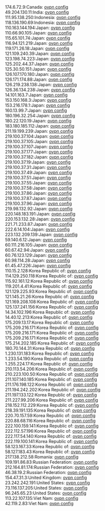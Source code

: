 174.6.72.9:Canada: [ovpn config](vpn/174_6_72_9.ovpn)  
49.204.130.11:India: [ovpn config](vpn/49_204_130_11.ovpn)  
111.95.138.250:Indonesia: [ovpn config](vpn/111_95_138_250.ovpn)  
118.136.190.69:Indonesia: [ovpn config](vpn/118_136_190_69.ovpn)  
110.163.144.194:Japan: [ovpn config](vpn/110_163_144_194.ovpn)  
110.66.90.105:Japan: [ovpn config](vpn/110_66_90_105.ovpn)  
115.65.101.74:Japan: [ovpn config](vpn/115_65_101_74.ovpn)  
116.94.121.219:Japan: [ovpn config](vpn/116_94_121_219.ovpn)  
119.171.26.18:Japan: [ovpn config](vpn/119_171_26_18.ovpn)  
121.109.240.39:Japan: [ovpn config](vpn/121_109_240_39.ovpn)  
123.198.74.223:Japan: [ovpn config](vpn/123_198_74_223.ovpn)  
125.202.44.37:Japan: [ovpn config](vpn/125_202_44_37.ovpn)  
125.30.50.151:Japan: [ovpn config](vpn/125_30_50_151.ovpn)  
126.107.170.180:Japan: [ovpn config](vpn/126_107_170_180.ovpn)  
126.171.174.88:Japan: [ovpn config](vpn/126_171_174_88.ovpn)  
126.219.238.138:Japan: [ovpn config](vpn/126_219_238_138.ovpn)  
126.36.134.238:Japan: [ovpn config](vpn/126_36_134_238.ovpn)  
14.101.163.7:Japan: [ovpn config](vpn/14_101_163_7.ovpn)  
153.150.168.3:Japan: [ovpn config](vpn/153_150_168_3.ovpn)  
153.216.178.1:Japan: [ovpn config](vpn/153_216_178_1.ovpn)  
160.13.99.7:Japan: [ovpn config](vpn/160_13_99_7.ovpn)  
180.196.32.254:Japan: [ovpn config](vpn/180_196_32_254.ovpn)  
180.22.120.19:Japan: [ovpn config](vpn/180_22_120_19.ovpn)  
183.180.185.112:Japan: [ovpn config](vpn/183_180_185_112.ovpn)  
211.19.199.239:Japan: [ovpn config](vpn/211_19_199_239.ovpn)  
219.100.37.104:Japan: [ovpn config](vpn/219_100_37_104.ovpn)  
219.100.37.105:Japan: [ovpn config](vpn/219_100_37_105.ovpn)  
219.100.37.107:Japan: [ovpn config](vpn/219_100_37_107.ovpn)  
219.100.37.177:Japan: [ovpn config](vpn/219_100_37_177.ovpn)  
219.100.37.182:Japan: [ovpn config](vpn/219_100_37_182.ovpn)  
219.100.37.19:Japan: [ovpn config](vpn/219_100_37_19.ovpn)  
219.100.37.31:Japan: [ovpn config](vpn/219_100_37_31.ovpn)  
219.100.37.49:Japan: [ovpn config](vpn/219_100_37_49.ovpn)  
219.100.37.51:Japan: [ovpn config](vpn/219_100_37_51.ovpn)  
219.100.37.55:Japan: [ovpn config](vpn/219_100_37_55.ovpn)  
219.100.37.58:Japan: [ovpn config](vpn/219_100_37_58.ovpn)  
219.100.37.86:Japan: [ovpn config](vpn/219_100_37_86.ovpn)  
219.100.37.87:Japan: [ovpn config](vpn/219_100_37_87.ovpn)  
219.100.37.96:Japan: [ovpn config](vpn/219_100_37_96.ovpn)  
219.98.132.92:Japan: [ovpn config](vpn/219_98_132_92.ovpn)  
220.148.183.191:Japan: [ovpn config](vpn/220_148_183_191.ovpn)  
220.153.132.28:Japan: [ovpn config](vpn/220_153_132_28.ovpn)  
221.71.233.87:Japan: [ovpn config](vpn/221_71_233_87.ovpn)  
222.6.14.104:Japan: [ovpn config](vpn/222_6_14_104.ovpn)  
223.132.209.139:Japan: [ovpn config](vpn/223_132_209_139.ovpn)  
59.140.6.12:Japan: [ovpn config](vpn/59_140_6_12.ovpn)  
60.111.216.105:Japan: [ovpn config](vpn/60_111_216_105.ovpn)  
60.67.42.94:Japan: [ovpn config](vpn/60_67_42_94.ovpn)  
60.76.123.129:Japan: [ovpn config](vpn/60_76_123_129.ovpn)  
60.98.114.28:Japan: [ovpn config](vpn/60_98_114_28.ovpn)  
61.45.47.226:Japan: [ovpn config](vpn/61_45_47_226.ovpn)  
110.15.2.128:Korea Republic of: [ovpn config](vpn/110_15_2_128.ovpn)  
114.129.250.118:Korea Republic of: [ovpn config](vpn/114_129_250_118.ovpn)  
115.92.161.12:Korea Republic of: [ovpn config](vpn/115_92_161_12.ovpn)  
119.201.4.41:Korea Republic of: [ovpn config](vpn/119_201_4_41.ovpn)  
121.129.225.93:Korea Republic of: [ovpn config](vpn/121_129_225_93.ovpn)  
121.145.21.26:Korea Republic of: [ovpn config](vpn/121_145_21_26.ovpn)  
121.169.208.108:Korea Republic of: [ovpn config](vpn/121_169_208_108.ovpn)  
125.137.241.156:Korea Republic of: [ovpn config](vpn/125_137_241_156.ovpn)  
14.34.102.196:Korea Republic of: [ovpn config](vpn/14_34_102_196.ovpn)  
14.40.12.213:Korea Republic of: [ovpn config](vpn/14_40_12_213.ovpn)  
175.209.13.17:Korea Republic of: [ovpn config](vpn/175_209_13_17.ovpn)  
175.209.216.171:Korea Republic of: [ovpn config](vpn/175_209_216_171.ovpn)  
175.209.216.171:Korea Republic of: [ovpn config](vpn/175_209_216_171.ovpn)  
175.209.216.171:Korea Republic of: [ovpn config](vpn/175_209_216_171.ovpn)  
175.214.202.185:Korea Republic of: [ovpn config](vpn/175_214_202_185.ovpn)  
180.70.144.31:Korea Republic of: [ovpn config](vpn/180_70_144_31.ovpn)  
1.230.131.183:Korea Republic of: [ovpn config](vpn/1_230_131_183.ovpn)  
1.233.54.190:Korea Republic of: [ovpn config](vpn/1_233_54_190.ovpn)  
1.255.224.17:Korea Republic of: [ovpn config](vpn/1_255_224_17.ovpn)  
210.113.54.206:Korea Republic of: [ovpn config](vpn/210_113_54_206.ovpn)  
210.223.100.50:Korea Republic of: [ovpn config](vpn/210_223_100_50.ovpn)  
211.107.140.185:Korea Republic of: [ovpn config](vpn/211_107_140_185.ovpn)  
211.176.198.122:Korea Republic of: [ovpn config](vpn/211_176_198_122.ovpn)  
211.194.242.202:Korea Republic of: [ovpn config](vpn/211_194_242_202.ovpn)  
211.197.133.122:Korea Republic of: [ovpn config](vpn/211_197_133_122.ovpn)  
211.227.99.206:Korea Republic of: [ovpn config](vpn/211_227_99_206.ovpn)  
218.152.112.229:Korea Republic of: [ovpn config](vpn/218_152_112_229.ovpn)  
218.39.191.135:Korea Republic of: [ovpn config](vpn/218_39_191_135.ovpn)  
220.70.157.59:Korea Republic of: [ovpn config](vpn/220_70_157_59.ovpn)  
220.88.68.116:Korea Republic of: [ovpn config](vpn/220_88_68_116.ovpn)  
222.100.159.141:Korea Republic of: [ovpn config](vpn/222_100_159_141.ovpn)  
222.112.57.196:Korea Republic of: [ovpn config](vpn/222_112_57_196.ovpn)  
222.117.54.140:Korea Republic of: [ovpn config](vpn/222_117_54_140.ovpn)  
222.119.100.141:Korea Republic of: [ovpn config](vpn/222_119_100_141.ovpn)  
58.123.167.33:Korea Republic of: [ovpn config](vpn/58_123_167_33.ovpn)  
58.127.183.43:Korea Republic of: [ovpn config](vpn/58_127_183_43.ovpn)  
217.138.212.58:Romania: [ovpn config](vpn/217_138_212_58.ovpn)  
109.191.86.83:Russian Federation: [ovpn config](vpn/109_191_86_83.ovpn)  
212.164.81.174:Russian Federation: [ovpn config](vpn/212_164_81_174.ovpn)  
46.38.19.2:Russian Federation: [ovpn config](vpn/46_38_19_2.ovpn)  
154.47.31.3:United Kingdom: [ovpn config](vpn/154_47_31_3.ovpn)  
23.242.242.191:United States: [ovpn config](vpn/23_242_242_191.ovpn)  
73.116.137.205:United States: [ovpn config](vpn/73_116_137_205.ovpn)  
96.245.65.23:United States: [ovpn config](vpn/96_245_65_23.ovpn)  
113.22.107.135:Viet Nam: [ovpn config](vpn/113_22_107_135.ovpn)  
42.119.2.83:Viet Nam: [ovpn config](vpn/42_119_2_83.ovpn)  
